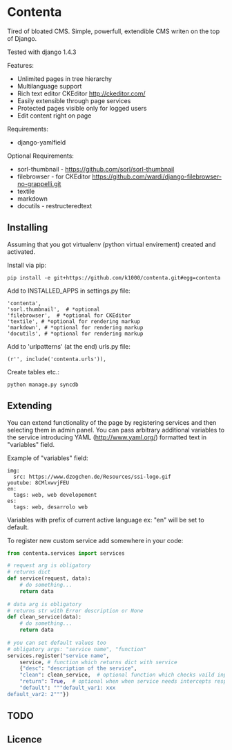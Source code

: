 Contenta
========
Tired of bloated CMS.
Simple, powerfull, extendible CMS writen on the top of Django.

Tested with django 1.4.3

Features:
* Unlimited pages in tree hierarchy
* Multilanguage support
* Rich text editor CKEditor http://ckeditor.com/
* Easily extensible through page services
* Protected pages visible only for logged users
* Edit content right on page

Requirements:
* django-yamlfield
 
Optional Requirements:
* sorl-thumbnail - https://github.com/sorl/sorl-thumbnail
* filebrowser - for CKEditor https://github.com/wardi/django-filebrowser-no-grappelli.git
* textile
* markdown
* docutils - restructeredtext

Installing
----------
Assuming that you got virtualenv (python virtual envirement) created and activated.

Install via pip:

    pip install -e git+https://github.com/k1000/contenta.git#egg=contenta

Add to INSTALLED_APPS in settings.py file:
    
    'contenta',
    'sorl.thumbnail',  # *optional
    'filebrowser',  # *optional for CKEditor
    'textile', # *optional for rendering markup
    'markdown', # *optional for rendering markup
    'docutils', # *optional for rendering markup
    

Add to 'urlpatterns' (at the end) urls.py file:
    
    (r'', include('contenta.urls')),
    
Create tables etc.:

    python manage.py syncdb

Extending
---------
You can extend functionality of the page by registering services and then selecting them in admin panel.
You can pass arbitrary additional variables to the service introducing YAML (http://www.yaml.org/) formatted text in "variables" field.

Example of "variables" field:

    img:
      src: https://www.dzogchen.de/Resources/ssi-logo.gif
    youtube: 8CMlxwvjFEU
    en: 
      tags: web, web developement
    es:
      tags: web, desarrolo web 
    
Variables with prefix of current active language ex: "en" will be set to default.

To register new custom service add somewhere in your code:
```python
from contenta.services import services

# request arg is obligatory
# returns dict
def service(request, data):
    # do something...
    return data
    
# data arg is obligatory
# returns str with Error description or None
def clean_service(data):
    # do something...
    return data
    
# you can set default values too
# obligatory args: "service name", "function" 
services.register("service name", 
    service, # function which returns dict with service
    {"desc": "description of the service",
    "clean": clean_service,  # optional function which checks vaild input of variables
    "return": True,  # optional when when service needs intercepts response and redirects to another url for example
    "default": """default_var1: xxx
default_var2: 2"""})
```
TODO
----


Licence
-------
